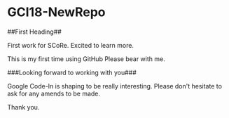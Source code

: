 # GCI18-NewRepo

##First Heading##

First work for SCoRe. 
Excited to learn more.

This is my first time using GitHub
Please bear with me. 


###Looking forward to working with you###

Google Code-In is shaping to be really interesting.
Please don't hesitate to ask for any amends to be made.

Thank you.

